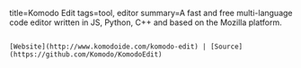 title=Komodo Edit
tags=tool, editor
summary=A fast and free multi-language code editor written in JS, Python, C++ and based on the Mozilla platform.
~~~~~~

[Website](http://www.komodoide.com/komodo-edit) | [Source](https://github.com/Komodo/KomodoEdit)

